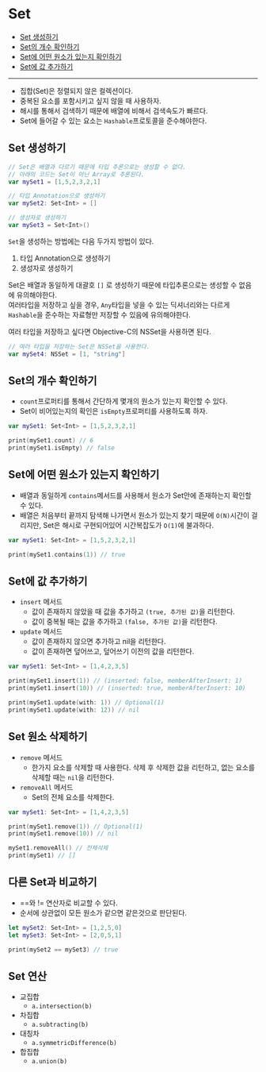 # Set

- [Set 생성하기](#set-생성하기)
- [Set의 개수 확인하기](#set의-개수-확인하기)
- [Set에 어떤 원소가 있는지 확인하기](#set에-어떤-원소가-있는지-확인하기)
- [Set에 값 추가하기](#set에-값-추가하기)

---

- 집합(Set)은 정렬되지 않은 컬렉션이다.
- 중복된 요소를 포함시키고 싶지 않을 때 사용하자.
- 해시를 통해서 검색하기 때문에 배열에 비해서 검색속도가 빠르다.
- Set에 들어갈 수 있는 요소는 `Hashable`프로토콜을 준수해야한다.

## Set 생성하기
```swift
// Set은 배열과 다르기 때문에 타입 추론으로는 생성할 수 없다.
// 아래의 코드는 Set이 아닌 Array로 추론된다.
var mySet1 = [1,5,2,3,2,1]

// 타입 Annotation으로 생성하기
var mySet2: Set<Int> = []

// 생성자로 생성하기
var mySet3 = Set<Int>()
```
`Set`을 생성하는 방법에는 다음 두가지 방법이 있다.
1. 타입 Annotation으로 생성하기
2. 생성자로 생성하기

Set은 배열과 동일하게 대괄호 `[]` 로 생성하기 때문에 타입추론으로는 생성할 수 없음에 유의해야한다.<br>
여러타입을 저장하고 싶을 경우, `Any`타입을 넣을 수 있는 딕셔너리와는 다르게 `Hashable`을 준수하는 자료형만 저장할 수 있음에 유의해야한다.

여러 타입을 저장하고 싶다면 Objective-C의 NSSet을 사용하면 된다.
```swift
// 여러 타입을 저장하는 Set은 NSSet을 사용한다.
var mySet4: NSSet = [1, "string"]
```

## Set의 개수 확인하기
- `count`프로퍼티를 통해서 간단하게 몇개의 원소가 있는지 확인할 수 있다.
- Set이 비어있는지의 확인은 `isEmpty`프로퍼티를 사용하도록 하자.
```swift
var mySet1: Set<Int> = [1,5,2,3,2,1]

print(mySet1.count) // 6
print(mySet1.isEmpty) // false
```

## Set에 어떤 원소가 있는지 확인하기
- 배열과 동일하게 `contains`메서드를 사용해서 원소가 Set안에 존재하는지 확인할 수 있다.
- 배열은 처음부터 끝까지 탐색해 나가면서 원소가 있는지 찾기 때문에 `O(N)`시간이 걸리지만, Set은 해시로 구현되어있어 시간복잡도가 `O(1)`에 불과하다.
```swift
var mySet1: Set<Int> = [1,5,2,3,2,1]

print(mySet1.contains(1)) // true
```

## Set에 값 추가하기
- `insert` 메서드
    - 값이 존재하지 않았을 때 값을 추가하고 `(true, 추가된 값)`을 리턴한다.
    - 값이 중복될 때는 값을 추가하고 `(false, 추가된 값)`을 리턴한다.
- `update` 메서드
    - 값이 존재하지 않으면 추가하고 nil을 리턴한다.
    - 값이 존재하면 덮어쓰고, 덮어쓰기 이전의 값을 리턴한다.

```swift
var mySet1: Set<Int> = [1,4,2,3,5]

print(mySet1.insert(1)) // (inserted: false, memberAfterInsert: 1)
print(mySet1.insert(10)) // (inserted: true, memberAfterInsert: 10)

print(mySet1.update(with: 1)) // Optional(1)
print(mySet1.update(with: 12)) // nil
```

## Set 원소 삭제하기
- `remove` 메서드
    - 한가지 요소를 삭제할 때 사용한다. 삭제 후 삭제한 값을 리턴하고, 없는 요소를 삭제할 때는 `nil`을 리턴한다.
- `removeAll` 메서드
    - Set의 전체 요소를 삭제한다.

```swift
var mySet1: Set<Int> = [1,4,2,3,5]

print(mySet1.remove(1)) // Optional(1)
print(mySet1.remove(10)) // nil

mySet1.removeAll() // 전체삭제
print(mySet1) // []
```

## 다른 Set과 비교하기
- ==와 != 연산자로 비교할 수 있다.
- 순서에 상관없이 모든 원소가 같으면 같은것으로 판단된다.
```swift
let mySet2: Set<Int> = [1,2,5,0]
let mySet3: Set<Int> = [2,0,5,1]

print(mySet2 == mySet3) // true
```

## Set 연산
- 교집합
    - `a.intersection(b)`
- 차집합
    - `a.subtracting(b)`
- 대칭차
    - `a.symmetricDifference(b)`
- 합집합
    - `a.union(b)`